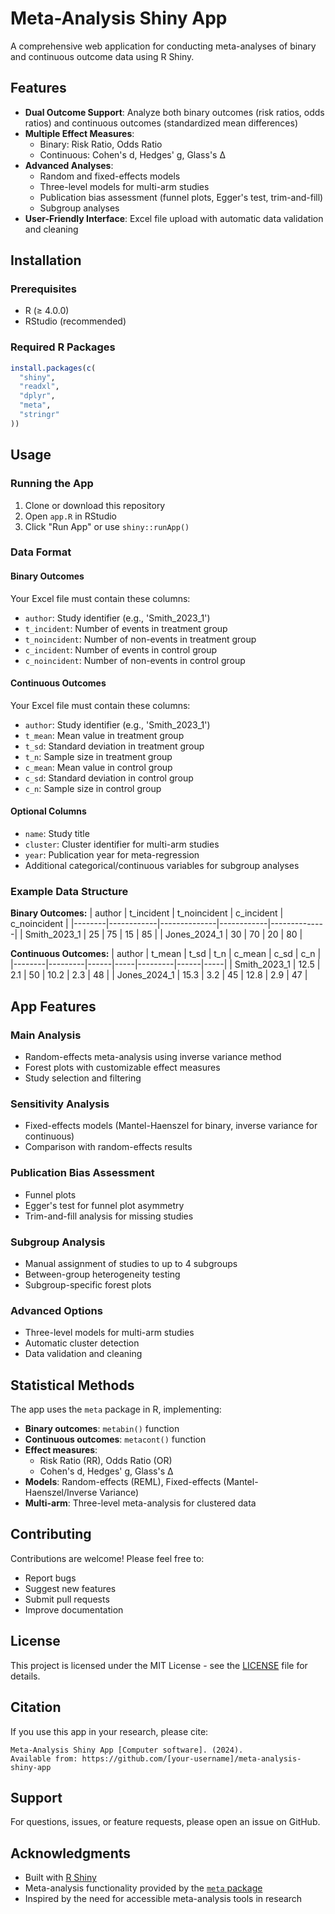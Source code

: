 # Meta-Analysis Shiny App

A comprehensive web application for conducting meta-analyses of binary and continuous outcome data using R Shiny.

## Features

- **Dual Outcome Support**: Analyze both binary outcomes (risk ratios, odds ratios) and continuous outcomes (standardized mean differences)
- **Multiple Effect Measures**: 
  - Binary: Risk Ratio, Odds Ratio
  - Continuous: Cohen's d, Hedges' g, Glass's Δ
- **Advanced Analyses**: 
  - Random and fixed-effects models
  - Three-level models for multi-arm studies
  - Publication bias assessment (funnel plots, Egger's test, trim-and-fill)
  - Subgroup analyses
- **User-Friendly Interface**: Excel file upload with automatic data validation and cleaning

## Installation

### Prerequisites
- R (≥ 4.0.0)
- RStudio (recommended)

### Required R Packages
```r
install.packages(c(
  "shiny",
  "readxl", 
  "dplyr",
  "meta",
  "stringr"
))
```

## Usage

### Running the App
1. Clone or download this repository
2. Open `app.R` in RStudio
3. Click "Run App" or use `shiny::runApp()`

### Data Format

#### Binary Outcomes
Your Excel file must contain these columns:
- `author`: Study identifier (e.g., 'Smith_2023_1')
- `t_incident`: Number of events in treatment group
- `t_noincident`: Number of non-events in treatment group  
- `c_incident`: Number of events in control group
- `c_noincident`: Number of non-events in control group

#### Continuous Outcomes
Your Excel file must contain these columns:
- `author`: Study identifier (e.g., 'Smith_2023_1')
- `t_mean`: Mean value in treatment group
- `t_sd`: Standard deviation in treatment group
- `t_n`: Sample size in treatment group
- `c_mean`: Mean value in control group
- `c_sd`: Standard deviation in control group
- `c_n`: Sample size in control group

#### Optional Columns
- `name`: Study title
- `cluster`: Cluster identifier for multi-arm studies
- `year`: Publication year for meta-regression
- Additional categorical/continuous variables for subgroup analyses

### Example Data Structure

**Binary Outcomes:**
| author | t_incident | t_noincident | c_incident | c_noincident |
|--------|------------|--------------|------------|--------------|
| Smith_2023_1 | 25 | 75 | 15 | 85 |
| Jones_2024_1 | 30 | 70 | 20 | 80 |

**Continuous Outcomes:**
| author | t_mean | t_sd | t_n | c_mean | c_sd | c_n |
|--------|---------|------|-----|---------|------|-----|
| Smith_2023_1 | 12.5 | 2.1 | 50 | 10.2 | 2.3 | 48 |
| Jones_2024_1 | 15.3 | 3.2 | 45 | 12.8 | 2.9 | 47 |

## App Features

### Main Analysis
- Random-effects meta-analysis using inverse variance method
- Forest plots with customizable effect measures
- Study selection and filtering

### Sensitivity Analysis  
- Fixed-effects models (Mantel-Haenszel for binary, inverse variance for continuous)
- Comparison with random-effects results

### Publication Bias Assessment
- Funnel plots
- Egger's test for funnel plot asymmetry
- Trim-and-fill analysis for missing studies

### Subgroup Analysis
- Manual assignment of studies to up to 4 subgroups
- Between-group heterogeneity testing
- Subgroup-specific forest plots

### Advanced Options
- Three-level models for multi-arm studies
- Automatic cluster detection
- Data validation and cleaning

## Statistical Methods

The app uses the `meta` package in R, implementing:
- **Binary outcomes**: `metabin()` function
- **Continuous outcomes**: `metacont()` function
- **Effect measures**: 
  - Risk Ratio (RR), Odds Ratio (OR)
  - Cohen's d, Hedges' g, Glass's Δ
- **Models**: Random-effects (REML), Fixed-effects (Mantel-Haenszel/Inverse Variance)
- **Multi-arm**: Three-level meta-analysis for clustered data

## Contributing

Contributions are welcome! Please feel free to:
- Report bugs
- Suggest new features
- Submit pull requests
- Improve documentation

## License

This project is licensed under the MIT License - see the [LICENSE](LICENSE) file for details.

## Citation

If you use this app in your research, please cite:

```
Meta-Analysis Shiny App [Computer software]. (2024). 
Available from: https://github.com/[your-username]/meta-analysis-shiny-app
```

## Support

For questions, issues, or feature requests, please open an issue on GitHub.

## Acknowledgments

- Built with [R Shiny](https://shiny.rstudio.com/)
- Meta-analysis functionality provided by the [`meta` package](https://cran.r-project.org/package=meta)
- Inspired by the need for accessible meta-analysis tools in research